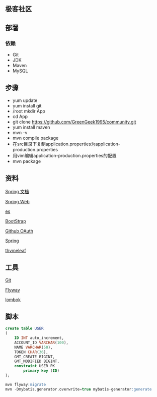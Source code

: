 ## 极客社区

## 部署
### 依赖
- Git
- JDK
- Maven
- MySQL 
## 步骤
- yum update
- yum install git
- /root mkdir App
- cd App
- git clone https://github.com/GreenGeek1995/community.git
- yum install maven
- mvn -v
- mvn compile package
- 在src目录下复制application.properties为application-production.properties
- 用vim编辑application-production.properties的配置
- mvn package

## 资料
[Spring 文档](https://spring.io/guides)

[Spring Web](https://spring.io/guides/gs/serving-web-content/)

[es](https://elasticsearch.cn/explore)

[BootStrap](https://v3.bootcss.com/getting-started/)

[Github OAuth](https://developer.github.com/apps/building-oauth-apps/creating-an-oauth-app/)

[Spring](https://docs.spring.io/spring-boot/docs/2.0.0.RC1/reference/htmlsingle/)

[thymeleaf](https://www.thymeleaf.org/)
## 工具
[Git](https://git-scm.com/download)

[Flyway](https://flywaydb.org/)

[lombok](https://projectlombok.org/)
## 脚本
```sql
create table USER
(
	ID INT auto_increment,
	ACCOUNT_ID VARCHAR(100),
	NAME VARCHAR(50),
	TOKEN CHAR(36),
	GMT_CREATE BIGINT,
	GMT_MODIFIED BIGINT,
	constraint USER_PK
		primary key (ID)
);
```
```sql
mvn flyway:migrate
mvn -Dmybatis.generator.overwrite=true mybatis-generator:generate
```